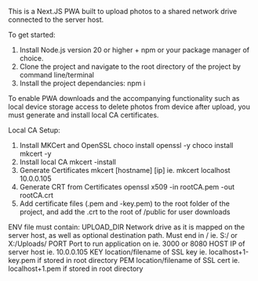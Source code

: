 This is a Next.JS PWA built to upload photos to a shared network drive connected to the server host. 

To get started:

1. Install Node.js version 20 or higher + npm or your package manager of choice.
2. Clone the project and navigate to the root directory of the project by command line/terminal
3. Install the project dependancies:
    npm i

To enable PWA downloads and the accompanying functionality such as local device storage access to delete photos from device after upload, you must generate and install local CA certificates.

Local CA Setup:
1. Install MKCert and OpenSSL
    choco install openssl -y
    choco install mkcert -y
2. Install local CA
    mkcert -install
3. Generate Certificates
    mkcert [hostname] [ip] 
    ie. mkcert localhost 10.0.0.105
4. Generate CRT from Certificates
    openssl x509 -in rootCA.pem -out rootCA.crt
5. Add certificate files (.pem and -key.pem) to the root folder of the project, and add the .crt to the root of /public for user downloads

ENV file must contain:
UPLOAD_DIR                  Network drive as it is mapped on the server host, as well as optional destination path. Must end in /   ie. S:/ or X:/Uploads/
PORT                        Port to run application on                                                                              ie. 3000 or 8080
HOST                        IP of server host                                                                                       ie. 10.0.0.105
KEY                         location/filename of SSL key                                                                            ie. localhost+1-key.pem if stored in root directory
PEM                         location/filename of SSL cert                                                                           ie. localhost+1.pem if stored in root directory